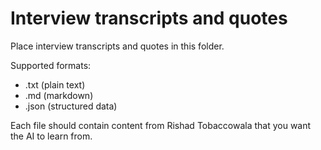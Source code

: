 # Interview transcripts and quotes

Place interview transcripts and quotes in this folder.

Supported formats:
- .txt (plain text)
- .md (markdown)
- .json (structured data)

Each file should contain content from Rishad Tobaccowala that you want the AI to learn from.